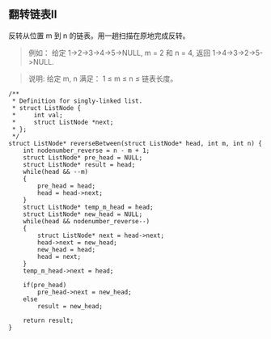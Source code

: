 ## 翻转链表II
反转从位置 m 到 n 的链表。用一趟扫描在原地完成反转。

>例如：
给定 1->2->3->4->5->NULL, m = 2 和 n = 4,
返回 1->4->3->2->5->NULL.

>说明:
给定 m, n 满足：
1 ≤ m ≤ n ≤ 链表长度。

```
/**
 * Definition for singly-linked list.
 * struct ListNode {
 *     int val;
 *     struct ListNode *next;
 * };
 */
struct ListNode* reverseBetween(struct ListNode* head, int m, int n) {
    int nodenumber_reverse = n - m + 1;
    struct ListNode* pre_head = NULL;
    struct ListNode* result = head;
    while(head && --m)
    {
        pre_head = head;
        head = head->next;
    }
    struct ListNode* temp_m_head = head;
    struct ListNode* new_head = NULL;
    while(head && nodenumber_reverse--)
    {
        struct ListNode* next = head->next;
        head->next = new_head;
        new_head = head;
        head = next;
    }
    temp_m_head->next = head;
    
    if(pre_head)
        pre_head->next = new_head;
    else
        result = new_head;

    return result;
}
```
